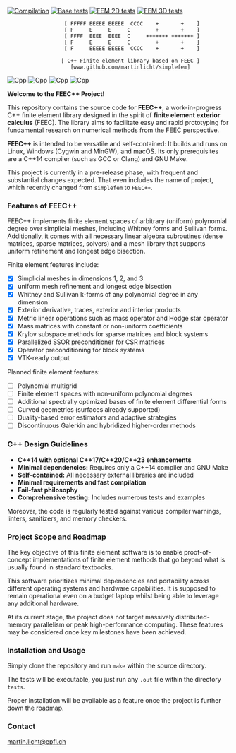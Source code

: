 [![Compilation](https://github.com/martinlicht/simplefem/actions/workflows/main.yml/badge.svg)](https://github.com/martinlicht/simplefem/actions/workflows/main.yml)
[![Base tests](https://github.com/martinlicht/simplefem/actions/workflows/unittests.yml/badge.svg)](https://github.com/martinlicht/simplefem/actions/workflows/unittests.yml)
[![FEM 2D tests](https://github.com/martinlicht/simplefem/actions/workflows/unittests_comp.yml/badge.svg)](https://github.com/martinlicht/simplefem/actions/workflows/unittests_comp.yml)
[![FEM 3D tests](https://github.com/martinlicht/simplefem/actions/workflows/unittests_3D.yml/badge.svg)](https://github.com/martinlicht/simplefem/actions/workflows/unittests_3D.yml)

```
                  [ FFFFF EEEEE EEEEE  CCCC    +       +    ]
                  [ F     E     E     C        +       +    ]
                  [ FFFF  EEEE  EEEE  C     +++++++ +++++++ ]
                  [ F     E     E     C        +       +    ]
                  [ F     EEEEE EEEEE  CCCC    +       +    ]

                 [ C++ Finite element library based on FEEC ]
                    [www.github.com/martinlicht/simplefem]
```

![Cpp](https://img.shields.io/badge/-C++14-deepskyblue?logo=c%2B%2B&style=flat-square)
![Cpp](https://img.shields.io/badge/-C++17-deepskyblue?logo=c%2B%2B&style=flat-square)
![Cpp](https://img.shields.io/badge/-C++20-deepskyblue?logo=c%2B%2B&style=flat-square)
![Cpp](https://img.shields.io/badge/-C++23-deepskyblue?logo=c%2B%2B&style=flat-square)

**Welcome to the FEEC++ Project!**

This repository contains the source code for **FEEC++**, a work-in-progress C++ finite element library designed in the spirit of **finite element exterior calculus** (FEEC). The library aims to facilitate easy and rapid prototyping for fundamental research on numerical methods from the FEEC perspective.

**FEEC++** is intended to be versatile and self-contained: It builds and runs on Linux, Windows (Cygwin and MinGW), and macOS. Its only prerequisites are a C++14 compiler (such as GCC or Clang) and GNU Make.

This project is currently in a pre-release phase, with frequent and substantial changes expected.
That even includes the name of project, which recently changed from `simplefem` to `FEEC++`.

### Features of FEEC++  
FEEC++ implements finite element spaces of arbitrary (uniform) polynomial degree over simplicial meshes, including Whitney forms and Sullivan forms. Additionally, it comes with all necessary linear algebra subroutines (dense matrices, sparse matrices, solvers) and a mesh library that supports uniform refinement and longest edge bisection.

Finite element features include:

- [x] Simplicial meshes in dimensions 1, 2, and 3
- [x] uniform mesh refinement and longest edge bisection
- [x] Whitney and Sullivan k-forms of any polynomial degree in any dimension
- [x] Exterior derivative, traces, exterior and interior products
- [x] Metric linear operations such as mass operator and Hodge star operator
- [x] Mass matrices with constant or non-uniform coefficients
- [x] Krylov subspace methods for sparse matrices and block systems
- [x] Parallelized SSOR preconditioner for CSR matrices
- [x] Operator preconditioning for block systems
- [x] VTK-ready output

Planned finite element features:

- [ ] Polynomial multigrid
- [ ] Finite element spaces with non-uniform polynomial degrees
- [ ] Additional spectrally optimized bases of finite element differential forms
- [ ] Curved geometries (surfaces already supported)
- [ ] Duality-based error estimators and adaptive strategies
- [ ] Discontinuous Galerkin and hybridized higher-order methods

### C++ Design Guidelines  

- **C++14 with optional C++17/C++20/C++23 enhancements**
- **Minimal dependencies:** Requires only a C++14 compiler and GNU Make
- **Self-contained:** All necessary external libraries are included
- **Minimal requirements and fast compilation**
- **Fail-fast philosophy**
- **Comprehensive testing:** Includes numerous tests and examples

Moreover, the code is regularly tested against various compiler warnings, linters, sanitizers, and memory checkers.

### Project Scope and Roadmap

The key objective of this finite element software is to enable proof-of-concept implementations of finite element methods that go beyond what is usually found in standard textbooks.

This software prioritizes minimal dependencies and portability across different operating systems and hardware capabilities. It is supposed to remain operational even on a budget laptop whilst being able to leverage any additional hardware.

At its current stage, the project does not target massively distributed-memory parallelism or peak high-performance computing. These features may be considered once key milestones have been achieved.

### Installation and Usage

Simply clone the repository and run `make` within the source directory. 

The tests will be executable, you just run any `.out` file within the directory `tests`. 

Proper installation will be available as a feature once the project is further down the roadmap.

### Contact

martin.licht@epfl.ch

